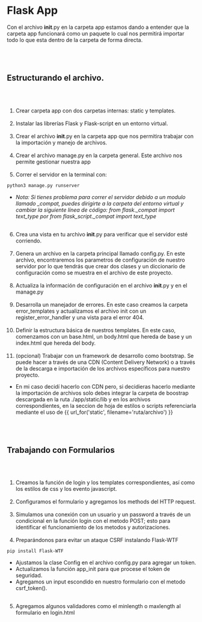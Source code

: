 # Flask App

Con el archivo __init__.py en la carpeta app estamos dando a entender que la carpeta app funcionará como un paquete lo cual nos permitirá importar todo lo que esta dentro de la carpeta de forma directa.
<br></br>
<br></br>
## Estructurando el archivo.
<br></br>
1. Crear carpeta app con dos carpetas internas: static y templates.
<br></br>
2. Instalar las librerías Flask y Flask-script en un entorno virtual.
<br></br>
3. Crear el archivo __init__.py en la carpeta app que nos permitira trabajar con la importación y manejo de archivos.
<br></br>
4. Crear el archivo manage.py en la carpeta general. Este archivo nos permite gestionar nuestra app
<br></br>
5. Correr el servidor en la terminal con:

```sh
python3 manage.py runserver
```

- *Nota: Si tienes problema para correr el servidor debido a un modulo llamado _compat, puedes dirigirte a la carpeta del entorno virtual y cambiar la siguiente línea de código: from flask._compat import text_type por from flask_script._compat import text_type*
<br></br>

6. Crea una vista en tu archivo __init__.py para verificar que el servidor esté corriendo.
<br></br>
7. Genera un archivo en la carpeta principal llamado config.py. En este archivo, encontraremos los parametros de configuración de nuestro servidor por lo que tendrás que crear dos clases y un diccionario de configuración como se muestra en el archivo de este proyecto.
<br></br>
8. Actualiza la información de configuración en el archivo __init__.py y en el manage.py
<br></br>
9. Desarrolla un manejador de errores. En este caso creamos la carpeta error_templates y actualizamos el archivo init con un register_error_handler y una vista para el error 404.
<br></br>
10. Definir la estructura básica de nuestros templates. En este caso, comenzamos con un base.html, un body.html que hereda de base y un index.html que hereda del body.
<br></br>
11. (opcional) Trabajar con un framework de desarrollo como bootstrap. Se puede hacer a través de una CDN (Content Delivery Network) o a través de la descarga e importación de los archivos específicos para nuestro proyecto.

- En mi caso decidí hacerlo con CDN pero, si decidieras hacerlo mediante la importación de archivos solo debes integrar la carpeta de boostrap descargada en la ruta ./app/static/lib y en los archivos correspondientes, en la seccion de hoja de estilos o scripts referenciarla mediante el uso de  {{ url_for('static', filename='ruta/archivo') }}
<br></br>
<br></br>
## Trabajando con Formularios
<br></br>
1. Creamos la función de login y los templates correspondientes, así como los estilos de css y los evento javascript.
<br></br>
2. Configuramos el formulario y agregamos los methods del HTTP request.
<br></br>
3. Simulamos una conexión con un usuario y un password a través de un condicional en la función login con el metodo POST; esto para identificar el funcionamiento de los metodos y autorizaciones.
<br></br>
4. Preparándonos para evitar un ataque CSRF instalando Flask-WTF

```sh
pip install Flask-WTF
```

- Ajustamos la clase Config en el archivo config.py para agregar un token.
- Actualizamos la función app_init para que procese el token de seguridad.
- Agregamos un input escondido en nuestro formulario con el metodo csrf_token().
<br></br>
5. Agregamos algunos validadores como el minlength o maxlength al formulario en login.html